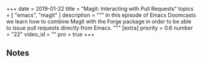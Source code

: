 +++
date = 2019-01-22
title = "Magit: Interacting with Pull Requests"
topics = [ "emacs", "magit" ]
description = """
In this episode of Emacs Doomcasts we learn how to combine Magit with the Forge package in order to be able to issue pull requests directly from Emacs.
"""
[extra]
priority = 0.6
number = "22"
video_id = ""
pro = true
+++

## Notes